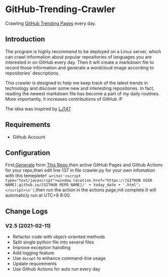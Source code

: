 # GitHub-Trending-Crawler

Crawling [GitHub Trending Pages](https://github.com/trending/) every day.

## Introduction

The program is highly recommend to be deployed on a Linux server, which can crawl information about popular repositories of languages you are interested in on GitHub every day. Then it will create a markdown file to record those information and generate a wordcloud image according to repositories' descriptions.

This crawler is designed to help me keep track of the latest trends in technology and discover some new and interesting repositories. In fact, reading the newest markdown file has become a part of my daily routines. More importantly, it increases contributions of GitHub :P

The idea was inspired by [LJ147](https://github.com/LJ147/GithubTrending).

## Requirements

+   Github Account

## Configuration

First,[Generate](https://github.com/rdp-studio/GitHub-Trending-Crawler/generate) form [This Repo](https://github.com/rdp-studio/GitHub-Trending-Crawler),then active GitHub Pages and Github Actions for your repo,then edit line 137 in file crawler.py for your own infomation with this temeplete`f.write('<script type="text/javascript">window.location.href="https://[GITHUB USER NAME].github.io/[GITHUB REPO NAME]/' + today_date + '.html";</script>\n')`,then run the action in the actions page,init complete.It will automaticly run at UTC+8 8:00.

## Change Logs

### V2.5 (2021-02-11)

+ Refactor code with object-oriented methods
+ Split single python file into several files
+ Improve exception handling
+ Add logging feature
+ Use `docopt` to enhance command-line usage
+ Update requirements
+ Use Github Actions for auto run every day
